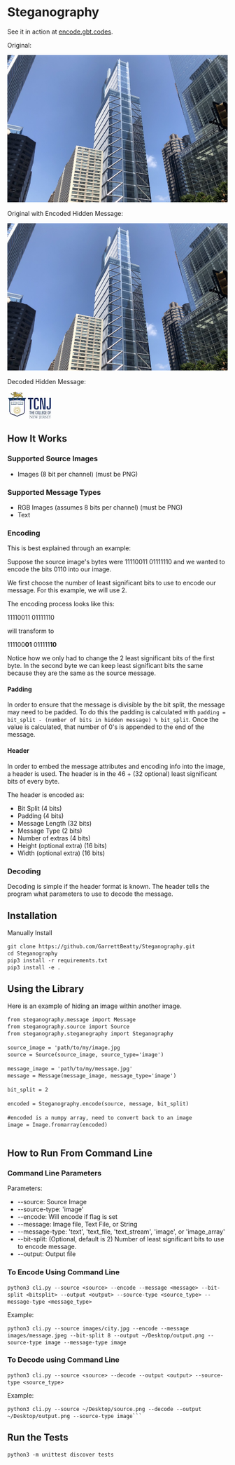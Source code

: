 # Steganography

See it in action at [encode.gbt.codes](http://encode.gbt.codes).

Original:

![alt text](images/city.jpg "original")

Original with Encoded Hidden Message:

![alt text](images/encoded.png "encoded")

Decoded Hidden Message:

![alt text](images/message.jpeg "decoded")

## How It Works

### Supported Source Images
* Images (8 bit per channel) (must be PNG)

### Supported Message Types
* RGB Images (assumes 8 bits per channel) (must be PNG)
* Text

### Encoding

This is best explained through an example:

Suppose the source image's bytes were 11110011 01111110
and we wanted to encode the bits  0110 into our image.

We first choose the number of least significant bits to use to encode our message. For this example, we will use 2.

The encoding process looks like this:

11110011 01111110

will transform to 

111100**01** 011111**10**

Notice how we only had to change the 2 least significant bits of the first byte. In the second byte we can keep least significant bits the same because they are the same as the source message.

#### Padding

In order to ensure that the message is divisible by the bit split, the message may need to be padded.
To do this the padding is calculated with `padding = bit_split - (number of bits in hidden message) % bit_split`. Once the value is calculated, that number of 0's is appended to the end of the message.

#### Header

In order to embed the message attributes and encoding info into the image, a header is used.
The header is in the 46 + (32 optional) least significant bits of every byte.

The header is encoded as:
* Bit Split (4 bits)
* Padding (4 bits)
* Message Length (32 bits)
* Message Type (2 bits)
* Number of extras (4 bits)
* Height (optional extra) (16 bits)
* Width (optional extra) (16 bits)


### Decoding

Decoding is simple if the header format is known. The header tells the program what parameters to use to decode the message.

## Installation

Manually Install

```
git clone https://github.com/GarrettBeatty/Steganography.git
cd Steganography
pip3 install -r requirements.txt
pip3 install -e .
```

## Using the Library

Here is an example of hiding an image within another image.

```
from steganography.message import Message
from steganography.source import Source
from steganography.steganography import Steganography

source_image = 'path/to/my/image.jpg
source = Source(source_image, source_type='image')

message_image = 'path/to/my/message.jpg'
message = Message(message_image, message_type='image')

bit_split = 2

encoded = Steganography.encode(source, message, bit_split)

#encoded is a numpy array, need to convert back to an image
image = Image.fromarray(encoded)


```


## How to Run From Command Line

### Command Line Parameters

Parameters:
* --source: Source Image
* --source-type: 'image'
* --encode: Will encode if flag is set
* --message: Image file, Text File, or String
* --message-type: 'text', 'text_file, 'text_stream', 'image', or 'image_array'
* --bit-split: (Optional, default is 2) Number of least significant bits to use to encode message.
* --output: Output file

### To Encode Using Command Line

```
python3 cli.py --source <source> --encode --message <message> --bit-split <bitsplit> --output <output> --source-type <source_type> --message-type <message_type>
```

Example:
```
python3 cli.py --source images/city.jpg --encode --message images/message.jpeg --bit-split 8 --output ~/Desktop/output.png --source-type image --message-type image
```

### To Decode using Command Line

```
python3 cli.py --source <source> --decode --output <output> --source-type <source_type>
```

Example:

```
python3 cli.py --source ~/Desktop/source.png --decode --output ~/Desktop/output.png --source-type image```
```

## Run the Tests

```
python3 -m unittest discover tests
```

